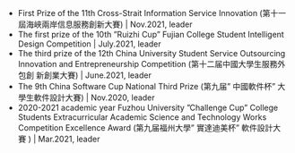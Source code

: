 + First Prize of the 11th Cross-Strait Information Service Innovation (第十一屆海峽兩岸信息服務創新大賽) | Nov.2021, leader
+ The first prize of the 10th ”Ruizhi Cup” Fujian College Student
Intelligent Design Competition | July.2021, leader
+ The third prize of the 12th China University Student Service
Outsourcing Innovation and Entrepreneurship Competition (第十二届中國大學生服務外包創
新創業大賽) | June.2021, leader
+ The 9th China Software Cup National Third Prize (第九届” 中國軟件杯” 大學生軟件設計大賽) | Nov.2020, leader
+ 2020-2021 academic year Fuzhou University ”Challenge Cup”
College Students Extracurricular Academic Science and Technology
Works Competition Excellence Award (第九届福州大學” 實達迪美杯” 軟件設計大賽
) | Mar.2021, leader